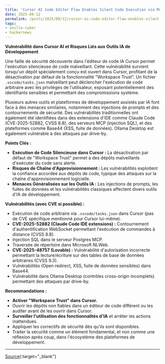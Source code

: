 ```yaml
---
title: 'Cursor AI Code Editor Flaw Enables Silent Code Execution via Malicious Repositories'
date: 2025-09-12
permalink: /posts/2025/09/12/cursor-ai-code-editor-flaw-enables-silent-code-execution-via-malicious-repositories/
tags:
- veille-cyber
- hackernews
---
```

**Vulnérabilité dans Cursor AI et Risques Liés aux Outils IA de Développement**

Une faille de sécurité découverte dans l'éditeur de code IA Cursor permet l'exécution silencieuse de code malveillant. Cette vulnérabilité survient lorsqu'un dépôt spécialement conçu est ouvert dans Cursor, profitant de la désactivation par défaut de la fonctionnalité "Workspace Trust". Un fichier `.vscode/tasks.json` malveillant peut déclencher l'exécution de code arbitraire avec les privilèges de l'utilisateur, exposant potentiellement des identifiants sensibles et permettant des compromissions système.

Plusieurs autres outils et plateformes de développement assistés par IA font face à des menaces similaires, notamment des injections de prompts et des contournements de sécurité. Des vulnérabilités traditionnelles ont également été identifiées dans des extensions d'IDE comme Claude Code (CVE-2025-52882, CVSS 8.8), des serveurs MCP (injection SQL), et des plateformes comme Base44 (XSS, fuite de données). Ollama Desktop est également vulnérable à des attaques par drive-by.

**Points Clés :**

*   **Exécution de Code Silencieuse dans Cursor :** La désactivation par défaut de "Workspace Trust" permet à des dépôts malveillants d'exécuter du code sans alerte.
*   **Risques de Chaîne d'Approvisionnement :** Les vulnérabilités exploitent la confiance accordée aux dépôts de code, typique des attaques sur la chaîne d'approvisionnement logicielle.
*   **Menaces Généralisées sur les Outils IA :** Les injections de prompts, les fuites de données et les vulnérabilités classiques affectent divers outils d'IA de développement.

**Vulnérabilités (avec CVE si possible) :**

*   Exécution de code arbitraire via `.vscode/tasks.json` dans Cursor (pas de CVE spécifique mentionné pour Cursor lui-même).
*   **CVE-2025-52882 (Claude Code IDE extensions) :** Contournement d'authentification WebSocket permettant l'exécution de commandes à distance (CVSS 8.8).
*   Injection SQL dans le serveur Postgres MCP.
*   Traversée de répertoire dans Microsoft NLWeb.
*   **CVE-2025-48757 (Lovable) :** Vulnérabilité d'autorisation incorrecte permettant la lecture/écriture sur des tables de base de données arbitraires (CVSS 9.3).
*   Vulnérabilités (Open redirect, XSS, fuite de données sensibles) dans Base44.
*   Vulnérabilité dans Ollama Desktop (contrôles cross-origin incomplets) permettant des attaques par drive-by.

**Recommandations :**

*   **Activer "Workspace Trust" dans Cursor.**
*   Ouvrir les dépôts non fiables dans un éditeur de code différent ou les auditer avant de les ouvrir dans Cursor.
*   **Surveiller l'utilisation des fonctionnalités d'IA** et arrêter les actions inattendues.
*   Appliquer les correctifs de sécurité dès qu'ils sont disponibles.
*   Traiter la sécurité comme un élément fondamental, et non comme une réflexion après coup, dans l'écosystème des plateformes de développement.

---
[Source](https://thehackernews.com/2025/09/cursor-ai-code-editor-flaw-enables.html){:target="_blank"}

